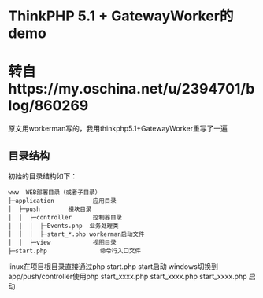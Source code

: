 ThinkPHP 5.1 + GatewayWorker的demo
===============
转自https://my.oschina.net/u/2394701/blog/860269
===============
原文用workerman写的，我用thinkphp5.1+GatewayWorker重写了一遍
## 目录结构

初始的目录结构如下：

~~~
www  WEB部署目录（或者子目录）
├─application           应用目录
│  ├─push        模块目录
│  │  ├─controller      控制器目录
│  │  │  ├─Events.php  业务处理类
│  │  │  ├─start_*.php workerman启动文件
│  │  ├─view            视图目录
├─start.php               命令行入口文件
~~~
linux在项目根目录直接通过php start.php start启动
windows切换到app/push/controller使用php start_xxxx.php start_xxxx.php start_xxxx.php 启动
